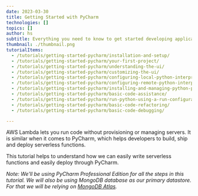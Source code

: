 ```yaml
---
date: 2023-03-30
title: Getting Started with PyCharm
technologies: []
topics: []
author: hs
subtitle: Everything you need to know to get started developing applications in PyCharm.
thumbnail: ./thumbnail.png
tutorialItems:
  - /tutorials/getting-started-pycharm/installation-and-setup/
  - /tutorials/getting-started-pycharm/your-first-project/
  - /tutorials/getting-started-pycharm/understanding-the-ui/
  - /tutorials/getting-started-pycharm/customizing-the-ui/
  - /tutorials/getting-started-pycharm/configuring-local-python-interpreter/
  - /tutorials/getting-started-pycharm/configuring-remote-python-interpreter/
  - /tutorials/getting-started-pycharm/installing-and-managing-python-packages/
  - /tutorials/getting-started-pycharm/basic-code-assistance/
  - /tutorials/getting-started-pycharm/run-python-using-a-run-configuration/
  - /tutorials/getting-started-pycharm/basic-code-refactoring/
  - /tutorials/getting-started-pycharm/basic-code-debugging/

---
```


AWS Lambda lets you run code without provisioning or managing servers.
 It is similar when it comes to PyCharm, which helps developers to build, ship and deploy serverless functions.

This tutorial helps to understand how we can easily write serverless functions and easily deploy through PyCharm.

*Note: We'll be using PyCharm Professional Edition for all the steps in this tutorial. 
We will also be using MongoDB database as our primary datastore. For that we will be
relying on [MongoDB Atlas](https://www.mongodb.com/cloud/atlas).*

